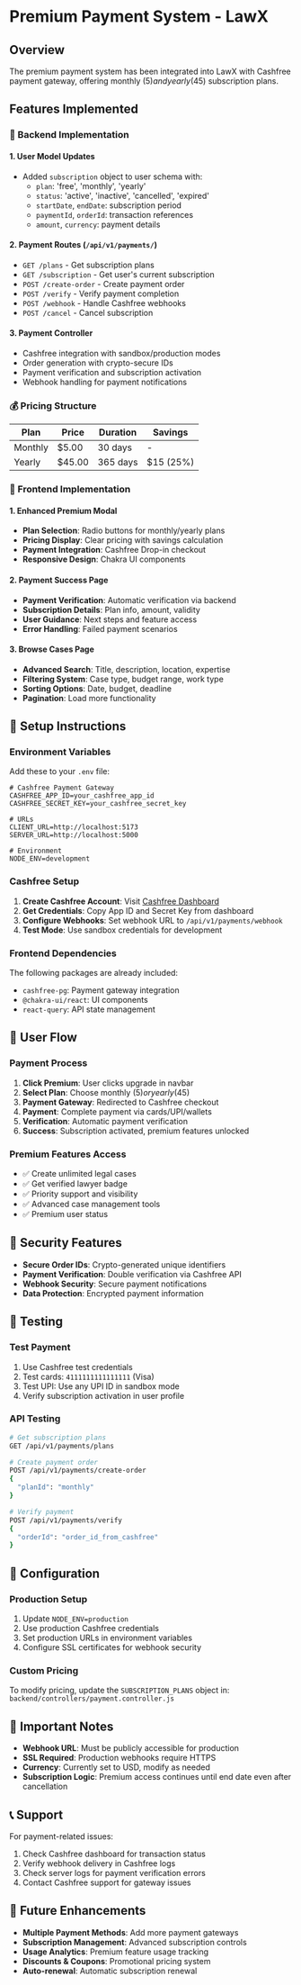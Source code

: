 # Premium Payment System - LawX

## Overview
The premium payment system has been integrated into LawX with Cashfree payment gateway, offering monthly ($5) and yearly ($45) subscription plans.

## Features Implemented

### 🔧 Backend Implementation

#### 1. **User Model Updates**
- Added `subscription` object to user schema with:
  - `plan`: 'free', 'monthly', 'yearly'
  - `status`: 'active', 'inactive', 'cancelled', 'expired'
  - `startDate`, `endDate`: subscription period
  - `paymentId`, `orderId`: transaction references
  - `amount`, `currency`: payment details

#### 2. **Payment Routes** (`/api/v1/payments/`)
- `GET /plans` - Get subscription plans
- `GET /subscription` - Get user's current subscription
- `POST /create-order` - Create payment order
- `POST /verify` - Verify payment completion
- `POST /webhook` - Handle Cashfree webhooks
- `POST /cancel` - Cancel subscription

#### 3. **Payment Controller**
- Cashfree integration with sandbox/production modes
- Order generation with crypto-secure IDs
- Payment verification and subscription activation
- Webhook handling for payment notifications

### 💰 Pricing Structure

| Plan | Price | Duration | Savings |
|------|-------|----------|---------|
| Monthly | $5.00 | 30 days | - |
| Yearly | $45.00 | 365 days | $15 (25%) |

### 🎨 Frontend Implementation

#### 1. **Enhanced Premium Modal**
- **Plan Selection**: Radio buttons for monthly/yearly plans
- **Pricing Display**: Clear pricing with savings calculation
- **Payment Integration**: Cashfree Drop-in checkout
- **Responsive Design**: Chakra UI components

#### 2. **Payment Success Page**
- **Payment Verification**: Automatic verification via backend
- **Subscription Details**: Plan info, amount, validity
- **User Guidance**: Next steps and feature access
- **Error Handling**: Failed payment scenarios

#### 3. **Browse Cases Page**
- **Advanced Search**: Title, description, location, expertise
- **Filtering System**: Case type, budget range, work type
- **Sorting Options**: Date, budget, deadline
- **Pagination**: Load more functionality

## 🚀 Setup Instructions

### Environment Variables
Add these to your `.env` file:

```env
# Cashfree Payment Gateway
CASHFREE_APP_ID=your_cashfree_app_id
CASHFREE_SECRET_KEY=your_cashfree_secret_key

# URLs
CLIENT_URL=http://localhost:5173
SERVER_URL=http://localhost:5000

# Environment
NODE_ENV=development
```

### Cashfree Setup
1. **Create Cashfree Account**: Visit [Cashfree Dashboard](https://www.cashfree.com/)
2. **Get Credentials**: Copy App ID and Secret Key from dashboard
3. **Configure Webhooks**: Set webhook URL to `/api/v1/payments/webhook`
4. **Test Mode**: Use sandbox credentials for development

### Frontend Dependencies
The following packages are already included:
- `cashfree-pg`: Payment gateway integration
- `@chakra-ui/react`: UI components
- `react-query`: API state management

## 📱 User Flow

### Payment Process
1. **Click Premium**: User clicks upgrade in navbar
2. **Select Plan**: Choose monthly ($5) or yearly ($45)
3. **Payment Gateway**: Redirected to Cashfree checkout
4. **Payment**: Complete payment via cards/UPI/wallets
5. **Verification**: Automatic payment verification
6. **Success**: Subscription activated, premium features unlocked

### Premium Features Access
- ✅ Create unlimited legal cases
- ✅ Get verified lawyer badge
- ✅ Priority support and visibility
- ✅ Advanced case management tools
- ✅ Premium user status

## 🔐 Security Features

- **Secure Order IDs**: Crypto-generated unique identifiers
- **Payment Verification**: Double verification via Cashfree API
- **Webhook Security**: Secure payment notifications
- **Data Protection**: Encrypted payment information

## 🎯 Testing

### Test Payment
1. Use Cashfree test credentials
2. Test cards: `4111111111111111` (Visa)
3. Test UPI: Use any UPI ID in sandbox mode
4. Verify subscription activation in user profile

### API Testing
```bash
# Get subscription plans
GET /api/v1/payments/plans

# Create payment order
POST /api/v1/payments/create-order
{
  "planId": "monthly"
}

# Verify payment
POST /api/v1/payments/verify
{
  "orderId": "order_id_from_cashfree"
}
```

## 🔧 Configuration

### Production Setup
1. Update `NODE_ENV=production`
2. Use production Cashfree credentials
3. Set production URLs in environment variables
4. Configure SSL certificates for webhook security

### Custom Pricing
To modify pricing, update the `SUBSCRIPTION_PLANS` object in:
`backend/controllers/payment.controller.js`

## 🚨 Important Notes

- **Webhook URL**: Must be publicly accessible for production
- **SSL Required**: Production webhooks require HTTPS
- **Currency**: Currently set to USD, modify as needed
- **Subscription Logic**: Premium access continues until end date even after cancellation

## 📞 Support

For payment-related issues:
1. Check Cashfree dashboard for transaction status
2. Verify webhook delivery in Cashfree logs
3. Check server logs for payment verification errors
4. Contact Cashfree support for gateway issues

## 🔄 Future Enhancements

- **Multiple Payment Methods**: Add more payment gateways
- **Subscription Management**: Advanced subscription controls
- **Usage Analytics**: Premium feature usage tracking
- **Discounts & Coupons**: Promotional pricing system
- **Auto-renewal**: Automatic subscription renewal 